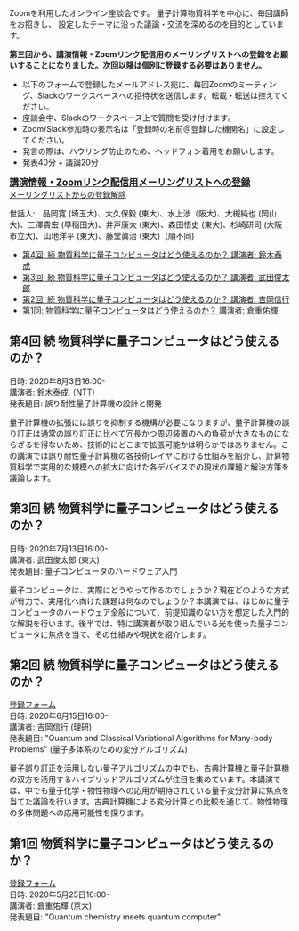 Zoomを利用したオンライン座談会です。
量子計算物質科学を中心に、毎回講師をお招きし、
設定したテーマに沿った議論・交流を深めるのを目的としています。

<strong>第三回から、講演情報・Zoomリンク配信用のメーリングリストへの登録をお願いすることになりました。次回以降は個別に登録する必要はありません。</strong>

* 以下のフォームで登録したメールアドレス宛に、毎回Zoomのミーティング、Slackのワークスペースへの招待状を送信します。転載・転送は控えてください。
*  座談会中、Slackのワークスペース上で質問を受け付けます。
* Zoom/Slack参加時の表示名は「登録時の名前＠登録した機関名」に設定してください。
* 発言の際は、ハウリング防止のため、ヘッドフォン着用をお願いします。
* 発表40分 + 議論20分

                                                                                                                    
**<big>[講演情報・Zoomリンク配信用メーリングリストへの登録](https://docs.google.com/forms/d/1x6p1Q6QMR-i_lD6Qha8lhwdnks47St0xAXjDU771K_k/edit)</big><br>**
[メーリングリストからの登録解除](https://docs.google.com/forms/d/1puyOtk46mUyLc-R--ZAdSWdwyhj0Y439iIW0XhraANM/edit)<br>

世話人:　品岡寛 (埼玉大)、大久保毅 (東大)、水上渉（阪大)、大槻純也 (岡山大)、三澤貴宏 (早稲田大)、井戸康太 (東大)、森田悟史 (東大)、杉崎研司 (大阪市立大)、山地洋平 (東大)、藤堂眞治 (東大)（順不同)

* [第4回: 続 物質科学に量子コンピュータはどう使えるのか？ 講演者: 鈴木泰成](#第4回)  
* [第3回: 続 物質科学に量子コンピュータはどう使えるのか？ 講演者: 武田俊太郎](#第3回)  
* [第2回: 続 物質科学に量子コンピュータはどう使えるのか？ 講演者: 吉岡信行](#第2回)    
* [第1回: 物質科学に量子コンピュータはどう使えるのか？ 講演者: 倉重佑輝](#第1回)

## 第4回 続 物質科学に量子コンピュータはどう使えるのか？                                                                 
日時: 2020年8月3日16:00-<br>
講演者: 鈴木泰成（NTT)<br>
発表題目: 誤り耐性量子計算機の設計と開発<br>

量子計算機の拡張には誤りを抑制する機構が必要になりますが、量子計算機の誤り訂正は通常の誤り訂正に比べて冗長かつ周辺装置のへの負荷が大きなものにならざるを得ないため、技術的にどこまで拡張可能かは明らかではありません。この講演では誤り耐性量子計算機の各技術レイヤにおける仕組みを紹介し、計算物質科学で実用的な規模への拡大に向けた各デバイスでの現状の課題と解決方策を議論します。

## 第3回 続 物質科学に量子コンピュータはどう使えるのか？                                                                 
日時: 2020年7月13日16:00-<br>
講演者: 武田俊太郎 (東大)<br>
発表題目: 量子コンピュータのハードウェア入門

量子コンピュータは、実際にどうやって作るのでしょうか？現在どのような方式が有力で、実用化へ向けた課題は何なのでしょうか？本講演では、はじめに量子コンピュータのハードウェア全般について、前提知識のない方を想定した入門的な解説を行います。後半では、特に講演者が取り組んでいる光を使った量子コンピュータに焦点を当て、その仕組みや現状を紹介します。

## 第2回 続 物質科学に量子コンピュータはどう使えるのか？                                                                                                                     
[登録フォーム](https://docs.google.com/forms/d/1QOFNp2a2_-AQmDRsgatCJu4av9EPHwnrGmjftLJCVes/edit)<br>
日時: 2020年6月15日16:00-<br>
講演者: 吉岡信行 (理研)<br>
発表題目: "Quantum and Classical Variational Algorithms for Many-body Problems" (量子多体系のための変分アルゴリズム)

量子誤り訂正を活用しない量子アルゴリズムの中でも、古典計算機と量子計算機の双方を活用するハイブリッドアルゴリズムが注目を集めています。本講演では、中でも量子化学・物性物理への応用が期待されている量子変分計算に焦点を当てた議論を行います。古典計算機による変分計算との比較を通じて、物性物理の多体問題への応用可能性を探ります。                    


## 第1回 物質科学に量子コンピュータはどう使えるのか？
[登録フォーム](https://docs.google.com/forms/d/1mn4267CXykSaQFMOP6m6JB-b6bPvsurXjU0Bl0zv-l0/edit)<br>
日時: 2020年5月25日16:00-<br>
講演者: 倉重佑輝 (京大)<br>
発表題目: "Quantum chemistry meets quantum computer"
